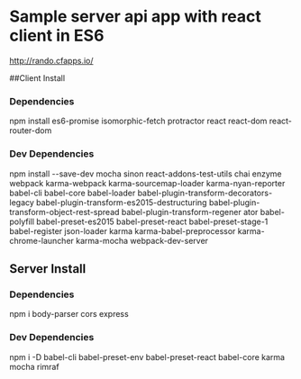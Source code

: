 # Sample server api app with react client in ES6

http://rando.cfapps.io/

##Client Install

### Dependencies
 
npm install es6-promise isomorphic-fetch protractor react react-dom react-router-dom
 
### Dev Dependencies
 
npm install --save-dev mocha sinon react-addons-test-utils chai enzyme webpack karma-webpack
karma-sourcemap-loader karma-nyan-reporter babel-cli babel-core babel-loader babel-plugin-transform-decorators-legacy
babel-plugin-transform-es2015-destructuring babel-plugin-transform-object-rest-spread babel-plugin-transform-regener
ator babel-polyfill babel-preset-es2015 babel-preset-react babel-preset-stage-1 babel-register json-loader karma 
karma-babel-preprocessor karma-chrome-launcher karma-mocha webpack-dev-server
 
## Server Install
 
### Dependencies
 
npm i body-parser cors express
 
### Dev Dependencies
 
npm i -D babel-cli babel-preset-env babel-preset-react babel-core karma mocha rimraf
